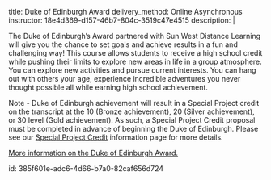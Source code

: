 title: Duke of Edinburgh Award
delivery_method: Online Asynchronous
instructor: 18e4d369-d157-46b7-804c-3519c47e4515
description: |
  <P>The Duke of Edinburgh’s Award partnered with Sun West Distance Learning will give you the chance to set goals and achieve results in a fun and challenging way! This course allows students to receive a high school credit while pushing their limits to explore new areas in life in a group atmosphere.  You can explore new activities and pursue current interests. You can hang out with others your age, experience incredible adventures you never thought possible all while earning high school achievement.
  </p>
  
  <p>Note - Duke of Edinburgh achievement will result in a Special Project credit on the transcript at the 10 (Bronze achievement), 20 (Silver achievement), or 30 level (Gold achievement). As such, a Special Project Credit proposal must be completed in advance of beginning the Duke of Edinburgh. Please see our <a href="/course/special-project-credit-102030">Special Project Credit</a> information page for more details.</p>
  
  <p>
  <a href="https://www.dukeofed.org/" target="_blank">More information on the Duke of Edinburgh Award.</a></p>
id: 385f601e-adc6-4d66-b7a0-82caf656d724

